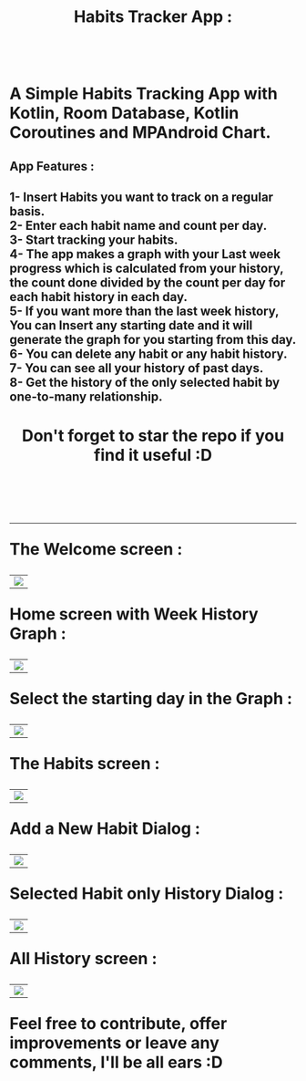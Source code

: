<h1 align = "center" > Habits Tracker App : <h1/>
<br>

A Simple Habits Tracking App with Kotlin, Room Database, Kotlin Coroutines and MPAndroid Chart.
 

<h2> App Features : <h2/>

1- Insert Habits you want to track on a regular basis. <br>
2- Enter each habit name and count per day. <br>
3- Start tracking your habits. <br>
4- The app makes a graph with your Last week progress which is calculated from your history, the count done divided by the count per day for each habit history in each day. <br>
5- If you want more than the last week history, You can Insert any starting date and it will generate the graph for you starting from this day. <br>
6- You can delete any habit or any habit history. <br>
7- You can see all your history of past days. <br>
8- Get the history of the only selected habit by one-to-many relationship.
 
 <h1 align = "center" > Don't forget to star the repo if you find it useful :D  <h1/>

<br> <hr>
The Welcome screen :
<table align="center">
  <tr>
    <td> 
      <img src ="https://user-images.githubusercontent.com/54005330/235318870-2bc7619b-be9e-4ae5-b21b-5a772bbf5eb1.PNG"/>
    </td>
  </tr>
</table>

Home screen with Week History Graph :
<table align="center">
  <tr>
    <td> 
      <img src ="https://user-images.githubusercontent.com/54005330/235318887-0e86e7e7-1e0d-4b2f-9ac3-81c61c54e6ca.PNG"/>
    </td>
  </tr>
</table>

Select the starting day in the Graph :
<table align="center">
  <tr>
    <td>
      <img src ="https://user-images.githubusercontent.com/54005330/235318896-cbebdfa1-8543-4990-8070-3a516b867fa7.PNG"/>
    </td>
  </tr>

</table>

The Habits screen :
<table align="center">
  <tr>
    <td> 
      <img src ="https://user-images.githubusercontent.com/54005330/235318922-ba0c9a54-d567-49c7-b4b3-67628dba3e73.PNG"/>
    </td>
  </tr>
</table>

Add a New Habit Dialog :
<table align="center">
  <tr>
    <td> 
      <img src ="https://user-images.githubusercontent.com/54005330/235318932-211890b1-61f4-4bce-afae-6cc85667a9fb.PNG"/>
    </td>
  </tr>

</table>

Selected Habit only History Dialog :
<table align="center">
  <tr>
    <td> 
      <img src ="https://user-images.githubusercontent.com/54005330/235318941-4900a597-55de-44a9-9ad6-7cfc85362fef.PNG"/>
    </td>
  </tr>
</table>

All History screen :
<table align="center">
  <tr>
    <td> 
      <img src ="https://user-images.githubusercontent.com/54005330/235318951-60d33b59-aba8-4b02-9380-e6effdc42f82.PNG"/>
    </td>
  </tr>
</table>

Feel free to contribute, offer improvements or leave any comments, I'll be all ears :D
